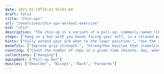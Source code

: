 ```yaml
---
date: 2021-01-19T19:41:55+01:00
draft: false
title: "Chin-ups"
url: "/exercises/chin-ups-workout-exercise"
eid: "chin"
description: "The chin-up is a variant of a pull-up, commonly named like this when it is performed with the palm of your hands toward your face. Sometimes you will find organizations that use the term pull-up interchangeably to refer to both the overhand and underhand grips. Most typically, chin-up is executed with the palm toward you, and pull-up with the palm facing away."
steps: ["Hang on a bar with you hands facing your self, in a relaxed position.", "Raise your body until your chin is above the bar.", "Lower yourself back down, in a slow and controlled movement."]
hints: ["Fully extend your arm when in the lower position.", "Use the right form.", "If you cand do the exercise, adopt the assisted form or focus on preparation exercises."]
benefits: ["Improve grip strength.", "Strengthen muscles that stabelize the spine, reducing back-pain risks."]
counting: ["Count the number of reps in a given time (minute, day, week, ...).", "Set a goal for a long period, ensuring daily chin-ups.", "Evaluate progress by the number of consecutive repetitions."]
collections: ["Hanging"]
equipment: ["Pull-up Bar"]
muscles: ["Shoulder", "Biceps", "Back", "Forearms"]
---
```

